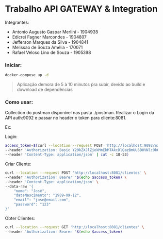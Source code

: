 # Trabalho API GATEWAY & Integration

Integrantes:
 - Antonio Augusto Gaspar Merlini - 1904938
 - Edicrei Fagner Marcondes - 1904807
 - Jefferson Marques da Silva - 1904841
 - Melissao de Souza Amélia - 170071
 - Rafael Veloso Lino de Souza - 1905398

### Iniciar:

```bash
docker-compose up -d
```

> Aplicação demora de 5 à 10 minutos pra subir, devido ao build e download de dependências

### Como usar:

Collection do postman disponível nas pasta ./postman.
Realizar o Login da API auth:9092 e passar no header o token para cliente:8081.

Ex:

Login:
```bash
access_token=$(curl --location --request POST 'http://localhost:9092/oauth/token?grant_type=password&username=admin&password=123456' \
--header 'Authorization: Basic Y29kZXJlZjokMmEkMTAkcDlQazBmUU5BUVNlc0k0dnV2S0EwT1phbkREMg==' \
--header 'Content-Type: application/json' | cut -c 18-53)
```

Criar Cliente:
```bash
curl --location --request POST 'http://localhost:8081/clientes' \
--header 'Authorization: Bearer '$(echo $access_token) \
--header 'Content-Type: application/json' \
--data-raw '{
    "nome": "José",
    "dataNascimento": "1989-09-12",
    "email": "jose@email.com",
    "password": "123"
}'
```

Obter Clientes:
```bash
curl --location --request GET 'http://localhost:8081/clientes' \
--header 'Authorization: Bearer '$(echo $access_token)
```